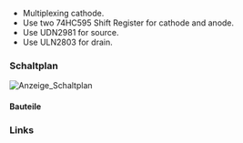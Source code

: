 - Multiplexing cathode.
- Use two 74HC595 Shift Register for cathode and anode.
- Use UDN2981 for source.
- Use ULN2803 for drain.
 
 ### Schaltplan
 ![Anzeige_Schaltplan](./ideas/#1/schaltplan.png)
 
 #### Bauteile
 
 ### Links
 